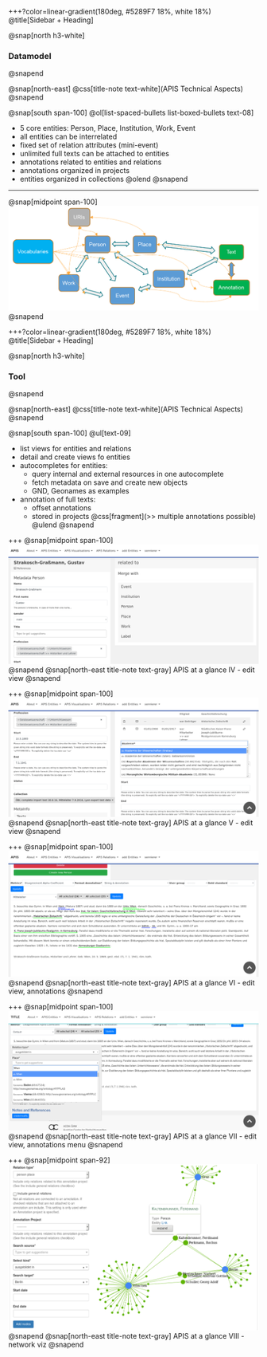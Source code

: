 +++?color=linear-gradient(180deg, #5289F7 18%, white 18%)
@title[Sidebar + Heading]

@snap[north h3-white]
### Datamodel
@snapend

@snap[north-east]
@css[title-note text-white](APIS Technical Aspects)
@snapend

@snap[south span-100]
@ol[list-spaced-bullets list-boxed-bullets text-08]
- 5 core entities: Person, Place, Institution, Work, Event
- all entities can be interrelated
- fixed set of relation attributes (mini-event)
- unlimited full texts can be attached to entities
- annotations related to entities and relations
- annotations organized in projects
- entities organized in collections
@olend
@snapend

---

@snap[midpoint span-100]
![APIS Datamodel](images/datamodel_graph.png)
@snapend

+++?color=linear-gradient(180deg, #5289F7 18%, white 18%)
@title[Sidebar + Heading]

@snap[north h3-white]
### Tool
@snapend

@snap[north-east]
@css[title-note text-white](APIS Technical Aspects)
@snapend

@snap[south span-100]
@ul[text-09]
- list views for entities and relations
- detail and create views fo entities
- autocompletes for entities:
	+ query internal and external resources in one autocomplete
	+ fetch metadata on save and create new objects
	+ GND, Geonames as examples
- annotation of full texts:
	+ offset annotations
	+ stored in projects @css[fragment](\>\> multiple annotations possible)
@ulend
@snapend

+++
@snap[midpoint span-100]
![Edit view APIS](images/apis_screenshots_person_edit.png)
@snapend
@snap[north-east title-note text-gray]
APIS at a glance IV - edit view
@snapend

+++
@snap[midpoint span-100]
![Edit view APIS II](images/apis_screenshots_person_edit_II.png)
@snapend
@snap[north-east title-note text-gray]
APIS at a glance V - edit view
@snapend

+++
@snap[midpoint span-100]
![Edit view APIS II](images/apis_annotations_I.png)
@snapend
@snap[north-east title-note text-gray]
APIS at a glance VI - edit view, annotations
@snapend

+++
@snap[midpoint span-100]
![Edit view APIS II](images/apis_annotations_II.png)
@snapend
@snap[north-east title-note text-gray]
APIS at a glance VII - edit view, annotations menu
@snapend

+++
@snap[midpoint span-92]
![Networkviz](images/network_viz.png)
@snapend
@snap[north-east title-note text-gray]
APIS at a glance VIII - network viz
@snapend
